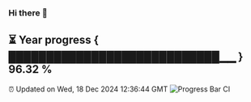 ### Hi there 👋
⏳ Year progress { ████████████████████████████▁▁ } 96.32 %
---
⏰ Updated on Wed, 18 Dec 2024 12:36:44 GMT
![Progress Bar CI](https://github.com/liununu/liununu/workflows/Progress%20Bar%20CI/badge.svg)
